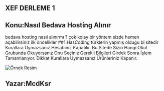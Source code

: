 ## XEF DERLEME 1
## Konu:Nasıl Bedava Hosting Alınır
bedava hosting nasıl alınırmı ?
çok kolay bir yöntem sizde hemen açabilirsiniz ilk öncelikler
##1.HasCoding
türklerin yapmış oldugu bi sitedir Kurallara Uymazsanız Hesabınız Kapatılır.
Bu Sitede Sizin Hangi Okul Grubunda Okuyorsanız Onu Seçiniz
Gerekli Bilgileri Girdek Sonra İşlem Tamamlanıyor.
<i class="fa fa-exclamation-triangle" aria-hidden="true"></i> Dikkat Kurallara Uymazsanız Ürünleriniz Kapanır.<i class="fa fa-exclamation-triangle" aria-hidden="true"></i>





<img src="https://www.freelogodesign.org/file/app/client/thumb/a80698e9-145a-43d5-b02d-be9d45f55679_200x200.png?1592938923745" alt="Örnek Resim"/>




## Yazar:McdKsr
